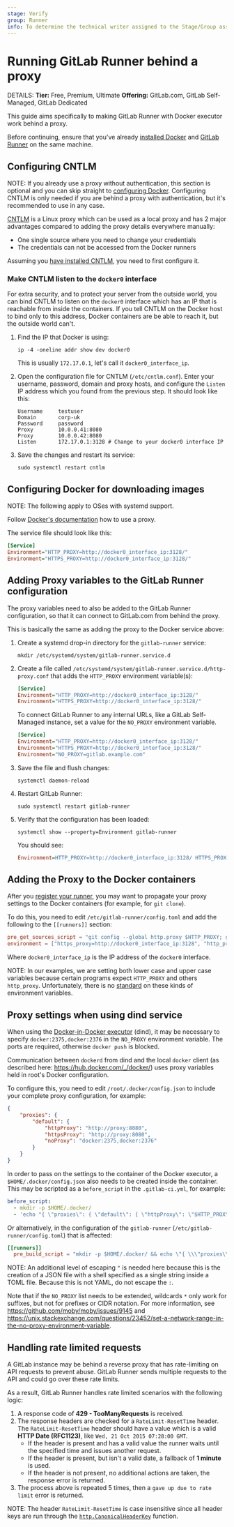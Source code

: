 ```yaml
---
stage: Verify
group: Runner
info: To determine the technical writer assigned to the Stage/Group associated with this page, see https://handbook.gitlab.com/handbook/product/ux/technical-writing/#assignments
---
```


# Running GitLab Runner behind a proxy

DETAILS:
**Tier:** Free, Premium, Ultimate
**Offering:** GitLab.com, GitLab Self-Managed, GitLab Dedicated

This guide aims specifically to making GitLab Runner with Docker executor work behind a proxy.

Before continuing, ensure that you've already
[installed Docker](https://docs.docker.com/get-docker/) and
[GitLab Runner](../install/index.md) on the same machine.

## Configuring CNTLM

NOTE:
If you already use a proxy without authentication, this section is optional and
you can skip straight to [configuring Docker](#configuring-docker-for-downloading-images).
Configuring CNTLM is only needed if you are behind a proxy with authentication,
but it's recommended to use in any case.

[CNTLM](https://github.com/Evengard/cntlm) is a Linux proxy which can be used
as a local proxy and has 2 major advantages compared to adding the proxy details
everywhere manually:

- One single source where you need to change your credentials
- The credentials can not be accessed from the Docker runners

Assuming you [have installed CNTLM](https://www.howtoforge.com/linux-ntlm-authentication-proxy-isa-server-with-cntlm),
you need to first configure it.

### Make CNTLM listen to the `docker0` interface

For extra security, and to protect your server from the outside world, you can
bind CNTLM to listen on the `docker0` interface which has an IP that is reachable
from inside the containers. If you tell CNTLM on the Docker host to bind only
to this address, Docker containers are be able to reach it, but the outside
world can't.

1. Find the IP that Docker is using:

   ```shell
   ip -4 -oneline addr show dev docker0
   ```

   This is usually `172.17.0.1`, let's call it `docker0_interface_ip`.

1. Open the configuration file for CNTLM (`/etc/cntlm.conf`). Enter your username,
   password, domain and proxy hosts, and configure the `Listen` IP address
   which you found from the previous step. It should look like this:

   ```plaintext
   Username     testuser
   Domain       corp-uk
   Password     password
   Proxy        10.0.0.41:8080
   Proxy        10.0.0.42:8080
   Listen       172.17.0.1:3128 # Change to your docker0 interface IP
   ```

1. Save the changes and restart its service:

   ```shell
   sudo systemctl restart cntlm
   ```

## Configuring Docker for downloading images

NOTE:
The following apply to OSes with systemd support.

Follow [Docker's documentation](https://docs.docker.com/config/daemon/proxy/)
how to use a proxy.

The service file should look like this:

```ini
[Service]
Environment="HTTP_PROXY=http://docker0_interface_ip:3128/"
Environment="HTTPS_PROXY=http://docker0_interface_ip:3128/"
```

## Adding Proxy variables to the GitLab Runner configuration

The proxy variables need to also be added to the GitLab Runner configuration, so that it can
connect to GitLab.com from behind the proxy.

This is basically the same as adding the proxy to the Docker service above:

1. Create a systemd drop-in directory for the `gitlab-runner` service:

   ```shell
   mkdir /etc/systemd/system/gitlab-runner.service.d
   ```

1. Create a file called `/etc/systemd/system/gitlab-runner.service.d/http-proxy.conf`
   that adds the `HTTP_PROXY` environment variable(s):

   ```ini
   [Service]
   Environment="HTTP_PROXY=http://docker0_interface_ip:3128/"
   Environment="HTTPS_PROXY=http://docker0_interface_ip:3128/"
   ```

   To connect GitLab Runner to any internal URLs, like a GitLab Self-Managed instance,
   set a value for the `NO_PROXY` environment variable.

   ```ini
   [Service]
   Environment="HTTP_PROXY=http://docker0_interface_ip:3128/"
   Environment="HTTPS_PROXY=http://docker0_interface_ip:3128/"
   Environment="NO_PROXY=gitlab.example.com"
   ```

1. Save the file and flush changes:

   ```shell
   systemctl daemon-reload
   ```

1. Restart GitLab Runner:

   ```shell
   sudo systemctl restart gitlab-runner
   ```

1. Verify that the configuration has been loaded:

   ```shell
   systemctl show --property=Environment gitlab-runner
   ```

   You should see:

   ```ini
   Environment=HTTP_PROXY=http://docker0_interface_ip:3128/ HTTPS_PROXY=http://docker0_interface_ip:3128/
   ```

## Adding the Proxy to the Docker containers

After you [register your runner](../register/index.md), you may want to
propagate your proxy settings to the Docker containers (for example, for `git clone`).

To do this, you need to edit `/etc/gitlab-runner/config.toml` and add the
following to the `[[runners]]` section:

```toml
pre_get_sources_script = "git config --global http.proxy $HTTP_PROXY; git config --global https.proxy $HTTPS_PROXY"
environment = ["https_proxy=http://docker0_interface_ip:3128", "http_proxy=http://docker0_interface_ip:3128", "HTTPS_PROXY=docker0_interface_ip:3128", "HTTP_PROXY=docker0_interface_ip:3128"]
```

Where `docker0_interface_ip` is the IP address of the `docker0` interface.

NOTE:
In our examples, we are setting both lower case and upper case variables
because certain programs expect `HTTP_PROXY` and others `http_proxy`.
Unfortunately, there is no
[standard](https://unix.stackexchange.com/questions/212894/whats-the-right-format-for-the-http-proxy-environment-variable-caps-or-no-ca#212972)
on these kinds of environment variables.

## Proxy settings when using dind service

When using the [Docker-in-Docker executor](https://docs.gitlab.com/ee/ci/docker/using_docker_build.html#use-docker-in-docker-executor) (dind),
it may be necessary to specify `docker:2375,docker:2376` in the `NO_PROXY` environment variable. The ports are required, otherwise `docker push` is blocked.

Communication between `dockerd` from dind and the local `docker` client (as described here: <https://hub.docker.com/_/docker/>)
uses proxy variables held in root's Docker configuration.

To configure this, you need to edit `/root/.docker/config.json` to include your complete proxy configuration, for example:

```json
{
    "proxies": {
        "default": {
            "httpProxy": "http://proxy:8080",
            "httpsProxy": "http://proxy:8080",
            "noProxy": "docker:2375,docker:2376"
        }
    }
}
```

In order to pass on the settings to the container of the Docker executor, a `$HOME/.docker/config.json` also needs to be created inside the container. This may be scripted as a `before_script` in the `.gitlab-ci.yml`, for example:

```yaml
before_script:
  - mkdir -p $HOME/.docker/
  - 'echo "{ \"proxies\": { \"default\": { \"httpProxy\": \"$HTTP_PROXY\", \"httpsProxy\": \"$HTTPS_PROXY\", \"noProxy\": \"$NO_PROXY\" } } }" > $HOME/.docker/config.json'
```

Or alternatively, in the configuration of the `gitlab-runner` (`/etc/gitlab-runner/config.toml`) that is affected:

```toml
[[runners]]
  pre_build_script = "mkdir -p $HOME/.docker/ && echo \"{ \\\"proxies\\\": { \\\"default\\\": { \\\"httpProxy\\\": \\\"$HTTP_PROXY\\\", \\\"httpsProxy\\\": \\\"$HTTPS_PROXY\\\", \\\"noProxy\\\": \\\"$NO_PROXY\\\" } } }\" > $HOME/.docker/config.json"
```

NOTE:
An additional level of escaping `"` is needed here because this is the creation of a
JSON file with a shell specified as a single string inside a TOML file.
Because this is not YAML, do not escape the `:`.

Note that if the `NO_PROXY` list needs to be extended, wildcards `*` only work for suffixes,
but not for prefixes or CIDR notation.
For more information, see
<https://github.com/moby/moby/issues/9145>
and
<https://unix.stackexchange.com/questions/23452/set-a-network-range-in-the-no-proxy-environment-variable>.

## Handling rate limited requests

A GitLab instance may be behind a reverse proxy that has rate-limiting on API requests
to prevent abuse. GitLab Runner sends multiple requests to the API and could go over these
rate limits.

As a result, GitLab Runner handles rate limited scenarios with the following logic:

1. A response code of **429 - TooManyRequests** is received.
1. The response headers are checked for a `RateLimit-ResetTime` header. The `RateLimit-ResetTime` header should have a value which is a valid **HTTP Date (RFC1123)**, like `Wed, 21 Oct 2015 07:28:00 GMT`.
   - If the header is present and has a valid value the runner waits until the specified time and issues another request.
   - If the header is present, but isn't a valid date, a fallback of **1 minute** is used.
   - If the header is not present, no additional actions are taken, the response error is returned.
1. The process above is repeated 5 times, then a `gave up due to rate limit` error is returned.

NOTE:
The header `RateLimit-ResetTime` is case insensitive since all header keys are run
through the [`http.CanonicalHeaderKey`](https://pkg.go.dev/net/http#CanonicalHeaderKey) function.
